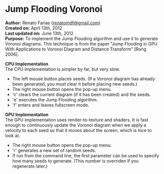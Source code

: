 Jump Flooding Voronoi
=====================
**Author:** Renato Farias (renatomdf@gmail.com)  
**Created on:** April 13th, 2012  
**Last updated on:** June 13th, 2012  
**Purpose:** To implement the Jump Flooding algorithm and use it to generate Voronoi diagrams. This technique is from the paper "Jump Flooding in GPU With Applications to Voronoi Diagram and Distance Transform" [Rong 2006].  

**CPU Implementation**  
The CPU implementation is simpler by far, but very slow.  
- The left mouse button places seeds. (If a Voronoi diagram has already been generated, you must clear it before placing new seeds.)  
- The right mouse button opens the pop-up menu.  
- 'c' clears the current diagram (if it has been created) and the seeds.  
- 'e' executes the Jump Flooding algorithm.  
- 'f' enters and leaves fullscreen mode.  

**GPU Implementation**  
The GPU implementation uses render-to-texture and shaders. It is fast enough to continuously update the Voronoi diagram when we apply a velocity to each seed so that it moves about the screen, which is nice to look at.  
- The right mouse button opens the pop-up menu.  
- 'r' generates a new set of random seeds.  
- If run from the command line, the first parameter can be used to specify how many seeds to generate. (This number is overriden if you regenerate later.)  
